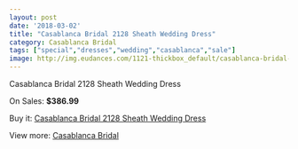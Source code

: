 ```yaml
---
layout: post
date: '2018-03-02'
title: "Casablanca Bridal 2128 Sheath Wedding Dress"
category: Casablanca Bridal
tags: ["special","dresses","wedding","casablanca","sale"]
image: http://img.eudances.com/1121-thickbox_default/casablanca-bridal-2128-sheath-wedding-dress.jpg
---
```

Casablanca Bridal 2128 Sheath Wedding Dress

On Sales: **$386.99**
<a href="https://www.eudances.com/en/casablanca-bridal/400-casablanca-bridal-2128-sheath-wedding-dress.html"><amp-img layout="responsive" width="600" height="600" src="//img.eudances.com/1121-thickbox_default/casablanca-bridal-2128-sheath-wedding-dress.jpg" alt="Casablanca Bridal 2128 Sheath Wedding Dress 0" /></a>
<a href="https://www.eudances.com/en/casablanca-bridal/400-casablanca-bridal-2128-sheath-wedding-dress.html"><amp-img layout="responsive" width="600" height="600" src="//img.eudances.com/1123-thickbox_default/casablanca-bridal-2128-sheath-wedding-dress.jpg" alt="Casablanca Bridal 2128 Sheath Wedding Dress 1" /></a>
<a href="https://www.eudances.com/en/casablanca-bridal/400-casablanca-bridal-2128-sheath-wedding-dress.html"><amp-img layout="responsive" width="600" height="600" src="//img.eudances.com/1122-thickbox_default/casablanca-bridal-2128-sheath-wedding-dress.jpg" alt="Casablanca Bridal 2128 Sheath Wedding Dress 2" /></a>

Buy it: [Casablanca Bridal 2128 Sheath Wedding Dress](https://www.eudances.com/en/casablanca-bridal/400-casablanca-bridal-2128-sheath-wedding-dress.html "Casablanca Bridal 2128 Sheath Wedding Dress")

View more: [Casablanca Bridal](https://www.eudances.com/en/4-casablanca-bridal "Casablanca Bridal")